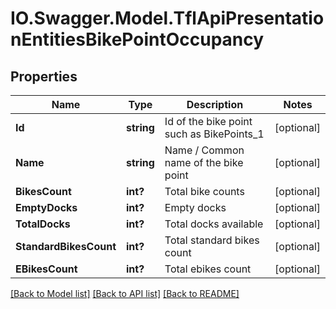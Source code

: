 # IO.Swagger.Model.TflApiPresentationEntitiesBikePointOccupancy
## Properties

Name | Type | Description | Notes
------------ | ------------- | ------------- | -------------
**Id** | **string** | Id of the bike point such as BikePoints_1 | [optional] 
**Name** | **string** | Name / Common name of the bike point | [optional] 
**BikesCount** | **int?** | Total bike counts | [optional] 
**EmptyDocks** | **int?** | Empty docks | [optional] 
**TotalDocks** | **int?** | Total docks available | [optional] 
**StandardBikesCount** | **int?** | Total standard bikes count | [optional] 
**EBikesCount** | **int?** | Total ebikes count | [optional] 

[[Back to Model list]](../README.md#documentation-for-models) [[Back to API list]](../README.md#documentation-for-api-endpoints) [[Back to README]](../README.md)

